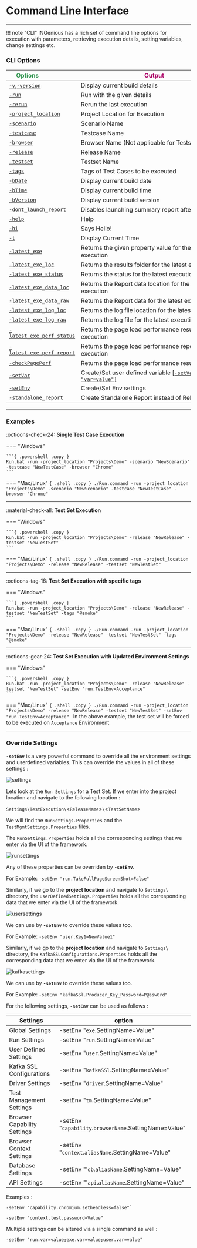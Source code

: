 # **Command Line Interface**  
---------------------- 

!!! note "CLI"
    INGenious has a rich set of command line options for execution with parameters, retrieving execution details, setting variables, change settings etc.


### CLI Options

|<div style="color:#349651;width:100px">Options</div>|<div style="color:#AB0066;width:400px">Output</div>
|-------------------------------|---------------------------
|[`-v`](#),[`-version`](#)              |Display current build details
|[`-run`](#)                         |Run with the given details
|[`-rerun`](#)                       |Rerun the last execution
|[`-project_location`](#) <arg>      |Project Location for Execution
|[`-scenario`](#) <arg>              |Scenario Name
|[`-testcase`](#) <arg>              |Testcase Name
|[`-browser`](#) <arg>               |Browser Name (Not applicable for Testset Execution)
|[`-release`](#) <arg>               |Release Name
|[`-testset`](#) <arg>               |Testset Name
|[`-tags`](#) <arg>                  |Tags of Test Cases to be exceuted
|[`-bDate`](#)                       |Display current build date
|[`-bTime`](#)                       |Display current build time
|[`-bVersion`](#)                    |Display current build version
|[`-dont_launch_report`](#)          |Disables launching summary report after execution
|[`-help`](#)                        |Help
|[`-hi`](#)                          |Says Hello!
|[`-t`](#)                           |Display Current Time
|[`-latest_exe`](#) <arg>            |Returns the given property value for the latest execution
|[`-latest_exe_loc`](#)              |Returns the results folder for the latest execution
|[`-latest_exe_status`](#)           |Returns the status for the latest execution
|[`-latest_exe_data_loc`](#)         |Returns the Report data location for the latest execution
|[`-latest_exe_data_raw`](#)         |Returns the Report data for the latest execution
|[`-latest_exe_log_loc`](#)          |Returns the log file location for the latest execution
|[`-latest_exe_log_raw`](#)          |Returns the log file for the latest execution
|[`-latest_exe_perf_status`](#) <arg>|Returns the page load performance results for latest execution
|[`-latest_exe_perf_report`](#) <arg>|Returns the page load performance report for latest execution
|[`-checkPagePerf`](#) <arg>         |Returns the page load performance results after Run
|[`-setVar`](#) <arg>                |Create/Set user defined variable [[`-setVar "var=value"]`](#)
|[`-setEnv`](#) <arg>                |Create/Set Env settings <override>
|[`-standalone_report`](#)           |Create Standalone Report instead of Relative one

---------------------------

### Examples 

:octicons-check-24: **Single Test Case Execution**

=== "Windows"

    ```{ .powershell .copy }
    Run.bat -run -project_location "Projects\Demo" -scenario "NewScenario" -testcase "NewTestCase" -browser "Chrome"
    ```

=== "Mac/Linux"
    ```{ .shell .copy }
    ./Run.command -run -project_location "Projects\Demo" -scenario "NewScenario" -testcase "NewTestCase" -browser "Chrome"
    ```

---------------------- 

:material-check-all: **Test Set Execution**


=== "Windows"

    ```{ .powershell .copy }
    Run.bat -run -project_location "Projects\Demo" -release "NewRelease" -testset "NewTestSet"
    ```

=== "Mac/Linux"
    ```{ .shell .copy }
    ./Run.command -run -project_location "Projects\Demo" -release "NewRelease" -testset "NewTestSet"
    ```

---------------------- 

:octicons-tag-16: **Test Set Execution with specific tags**

=== "Windows"

    ```{ .powershell .copy }
    Run.bat -run -project_location "Projects\Demo" -release "NewRelease" -testset "NewTestSet" -tags "@smoke"
    ```

=== "Mac/Linux"
    ```{ .shell .copy }
    ./Run.command -run -project_location "Projects\Demo" -release "NewRelease" -testset "NewTestSet" -tags "@smoke"
    ```

---------------------- 

:octicons-gear-24: **Test Set Execution with Updated Environment Settings**

=== "Windows"

    ```{ .powershell .copy }
    Run.bat -run -project_location "Projects\Demo" -release "NewRelease" -testset "NewTestSet" -setEnv "run.TestEnv=Acceptance"
    ```

=== "Mac/Linux"
    ```{ .shell .copy }
    ./Run.command -run -project_location "Projects\Demo" -release "NewRelease" -testset "NewTestSet" -setEnv "run.TestEnv=Acceptance"
    ```
In the above example, the test set will be forced to be executed on `Acceptance` Environment

---------------------- 

### Override Settings

**`-setEnv`** is a very powerful command to override all the environment settings and userdefined variables.
This can override the values in all of these settings :

![settings](img/cli/3.png "settings")

Lets look at the `Run Settings` for a Test Set. If we enter into the project location and navigate to the following location :

`Settings\TestExecution\`<`ReleaseName`>`\`<`TestSetName`> 

We will find the `RunSettings.Properties` and the `TestMgmtSettings.Properties` files.

The `RunSettings.Properties` holds all the corresponding settings that we enter via the UI of the framework.

![runsettings](img/cli/1.png "runsettings")

Any of these properties can be overriden by **`-setEnv`**. 

For Example: `-setEnv "run.TakeFullPageScreenShot=False"`

Similarly, if we go to the **project location** and navigate to `Settings\` directory, the `userDefinedSettings.Properties` holds all the corresponding data that we enter via the UI of the framework.

![usersettings](img/cli/2.png "usersettings")

We can use by **`-setEnv`** to override these values too.

For Example: `-setEnv "user.Key1=NewValue1"`

Similarly, if we go to the **project location** and navigate to `Settings\` directory, the `KafkaSSLConfigurations.Properties` holds all the corresponding data that we enter via the UI of the framework.

![kafkasettings](img/cli/4.png "kafkasettings")

We can use by **`-setEnv`** to override these values too.

For Example: `-setEnv "kafkaSSl.Producer_Key_Password=P@ssw0rd"`

For the following settings, **`-setEnv`** can be used as follows :

|Settings|option|
|--------|-------|
|Global Settings| -setEnv "`exe`.SettingName=Value"|
Run Settings | -setEnv "`run`.SettingName=Value"|
User Defined Settings | -setEnv "`user`.SettingName=Value"|
Kafka SSL Configurations | -setEnv "`kafkaSSl`.SettingName=Value"|
Driver Settings | -setEnv "`driver`.SettingName=Value"|
Test Management Settings | -setEnv "`tm`.SettingName=Value"|
Browser Capability Settings | -setEnv "`capability`.`browserName`.SettingName=Value"|
Browser Context Settings |-setEnv "`context`.`aliasName`.SettingName=Value"|
Database Settings | -setEnv "'`db`.`aliasName`.SettingName=Value"|
API Settings | -setEnv "'`api`.`aliasName`.SettingName=Value"|

Examples :

```{ .shell .copy }
-setEnv "capability.chromium.setheadless=false"` 
```
```{ .shell .copy }
-setEnv "context.test.password=Value"
```

Multiple settings can be altered via a single command as well :

```{ .shell .copy }
-setEnv "run.var=value;exe.var=value;user.var=value"
```

